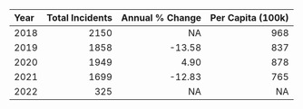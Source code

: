 |Year | Total Incidents| Annual % Change| Per Capita (100k)|
|:----|---------------:|---------------:|-----------------:|
|2018 |            2150|              NA|               968|
|2019 |            1858|          -13.58|               837|
|2020 |            1949|            4.90|               878|
|2021 |            1699|          -12.83|               765|
|2022 |             325|              NA|                NA|
